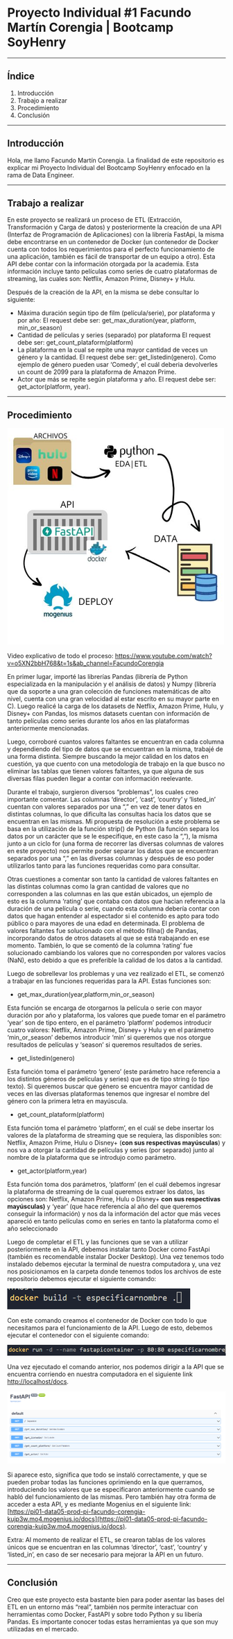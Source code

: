 # Proyecto Individual #1 Facundo Martín Corengia | Bootcamp SoyHenry

---

## Índice

1. Introducción
2. Trabajo a realizar
3. Procedimiento
4. Conclusión

---

## Introducción

Hola, me llamo Facundo Martín Corengia. La finalidad de este repositorio es explicar mi Proyecto Individual del Bootcamp SoyHenry enfocado en la rama de Data Engineer.

---

## Trabajo a realizar

En este proyecto se realizará un proceso de ETL (Extracción, Transformación y Carga de datos) y posteriormente la creación de una API (Interfaz de Programación de Aplicaciones) con la librería FastApi, la misma debe encontrarse en un contenedor de Docker (un contenedor de Docker cuenta con todos los requerimientos para el perfecto funcionamiento de una aplicación, también es fácil de transportar de un equipo a otro). Esta API debe contar con la información otorgada por la academia. Esta información incluye tanto películas como series de cuatro plataformas de streaming, las cuales son: Netflix, Amazon Prime, Disney+ y Hulu. 

Después de la creación de la API, en la misma se debe consultar lo siguiente:

- Máxima duración según tipo de film (película/serie), por plataforma y por año: El request debe ser: get_max_duration(year, platform, min_or_season)
- Cantidad de películas y series (separado) por plataforma El request debe ser: get_count_plataform(platform)
- La plataforma en la cual se repite una mayor cantidad de veces un género y la cantidad. El request debe ser: get_listedin(genero). Como ejemplo de género pueden usar ‘Comedy', el cuál deberia devolverles un count de 2099 para la plataforma de Amazon Prime.
- Actor que más se repite según plataforma y año. El request debe ser: get_actor(platform, year).

---

## Procedimiento

![Untitled](_src/proyect.jpg)

Video explicativo de todo el proceso: https://www.youtube.com/watch?v=o5XN2bbH768&t=1s&ab_channel=FacundoCorengia

En primer lugar, importé las librerías Pandas (librería de Python especializada en la manipulación y el análisis de datos) y Numpy (librería que da soporte a una gran colección de funciones matemáticas de alto nivel, cuenta con una gran velocidad al estar escrito en su mayor parte en C). Luego realicé la carga de los datasets de Netflix, Amazon Prime, Hulu, y Disney+ con Pandas, los mismos datasets cuentan con información de tanto películas como series durante los años en las plataformas anteriormente mencionadas.

Luego, corroboré cuantos valores faltantes se encuentran en cada columna y dependiendo del tipo de datos que se encuentran en la misma, trabajé de una forma distinta. Siempre buscando la mejor calidad en los datos en cuestión, ya que cuento con una metodología de trabajo en la que busco no eliminar las tablas que tienen valores faltantes, ya que alguna de sus diversas filas pueden llegar a contar con información reelevante.

Durante el trabajo, surgieron diversos “problemas”, los cuales creo importante comentar. Las columnas ‘director’, ‘cast’, ‘country’ y ‘listed_in’ cuentan con valores separados por una “,” en vez de tener datos en distintas columnas, lo que dificulta las consultas hacia los datos que se encuentran en las mismas. Mi propuesta de resolución a este problema se basa en la utilización de la función strip() de Python (la función separa los datos por un carácter que se le especifique, en este caso la “,”), la misma junto a un ciclo for (una forma de recorrer las diversas columnas de valores en este proyecto) nos permite poder separar los datos que se encuentran separados por una “,” en las diversas columnas y después de eso poder utilizarlos tanto para las funciones requeridas como para consultar. 

Otras cuestiones a comentar son tanto la cantidad de valores faltantes en las distintas columnas como la gran cantidad de valores que no corresponden a las columnas en las que están ubicados, un ejemplo de esto es la columna ‘rating’ que contaba con datos que hacian referencia a la duración de una película o serie, cuando esta columna debería contar con datos que hagan entender al espectador si el contenido es apto para todo público o para mayores de una edad en determinada. El problema de valores faltantes fue solucionado con el método fillna() de Pandas, incorporando datos de otros datasets al que se está trabajando en ese momento. También, lo que se comentó de la columna ‘rating’ fue solucionado cambiando los valores que no corresponden por valores vacíos (NaN), esto debido a que es preferible la calidad de los datos a la cantidad.

Luego de sobrellevar los problemas y una vez realizado el ETL, se comenzó a trabajar en las funciones requeridas para la API. Estas funciones son:

- get_max_duration(year,platform,min_or_season)

Esta función se encarga de otorgarnos la película o serie con mayor duración por año y plataforma, los valores que puede tomar en el parámetro ‘year’ son de tipo entero, en el parámetro ‘platform’ podemos introducir cuatro valores: Netflix, Amazon Prime, Disney+ y Hulu y en el parámetro ‘min_or_season’ debemos introducir ‘min’ si queremos que nos otorgue resultados de películas y ‘season’ si queremos resultados de series.

- get_listedin(genero)

Esta función toma el parámetro ‘genero’ (este parámetro hace referencia a los distintos géneros de películas y series) que es de tipo string (o tipo texto). Si queremos buscar que género se encuentra mayor cantidad de veces en las diversas plataformas tenemos que ingresar el nombre del género con la primera letra en mayúscula.

- get_count_plataform(platform)

Esta función toma el parámetro ‘platform’, en el cuál se debe insertar los valores de la plataforma de streaming que se requiera, las disponibles son: Netflix, Amazon Prime, Hulu o Disney+ (**con sus respectivas mayúsculas**) y nos va a otorgar la cantidad de películas y series (por separado) junto al nombre de la plataforma que se introdujo como parámetro.

- get_actor(platform,year)

Esta función toma dos parámetros, ‘platform’ (en el cuál debemos ingresar la plataforma de streaming de la cual queremos extraer los datos, las opciones son: Netflix, Amazon Prime, Hulu o Disney+ **con sus respectivas mayúsculas)** y ‘year’ (que hace referencia al año del que queremos conseguir la información) y nos da la información del actor que más veces apareció en tanto películas como en series en tanto la plataforma como el año seleccionado

Luego de completar el ETL y las funciones que se van a utilizar posteriormente en la API, debemos instalar tanto Docker como FastApi (también es recomendable instalar Docker Desktop). Una vez tenemos todo instalado debemos ejecutar la terminal de nuestra computadora y, una vez nos posicionamos en la carpeta donde tenemos todos los archivos de este repositorio debemos ejecutar el siguiente comando:

![Untitled](_src/Untitled.png)

Con este comando creamos el contenedor de Docker con todo lo que necesitamos para el funcionamiento de la API. Luego de esto, debemos ejecutar el contenedor con el siguiente comando:

![Untitled](_src/Untitled%201.png)

Una vez ejecutado el comando anterior, nos podemos dirigir a la API que se encuentra corriendo en nuestra computadora en el siguiente link [http://localhost/docs](http://localhost/docs).

![Untitled](_src/Untitled%202.png)

Si aparece esto, significa que todo se instaló correctamente, y que se pueden probar todas las funciones oprimiendo en la que querramos, introduciendo los valores que se especificaron anteriormente cuando se habló del funcionamiento de las mismas. Pero también hay otra forma de acceder a esta API, y es mediante Mogenius en el siguiente link: [https://pi01-data05-prod-pi-facundo-corengia-kujp3w.mo4.mogenius.io/docs](https://pi01-data05-prod-pi-facundo-corengia-kujp3w.mo4.mogenius.io/docs).

Extra: Al momento de realizar el ETL, se crearon tablas de los valores únicos que se encuentran en las columnas ‘director’, ‘cast’, ‘country’ y ‘listed_in’, en caso de ser necesario para mejorar la API en un futuro.

---

## Conclusión

Creo que este proyecto esta bastante bien para poder asentar las bases del ETL en un entorno más “real”, también nos permite interactuar con herramientas como Docker, FastAPI y sobre todo Python y su libería Pandas. Es importante conocer todas estas herramientas ya que son muy utilizadas en el mercado.
